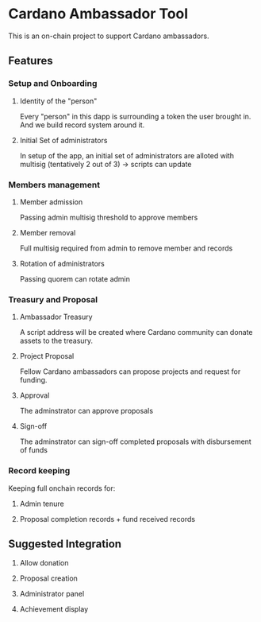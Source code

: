 # Cardano Ambassador Tool

This is an on-chain project to support Cardano ambassadors.

## Features

### Setup and Onboarding

1. Identity of the "person"

   Every "person" in this dapp is surrounding a token the user brought in. And we build record system around it.

2. Initial Set of administrators

   In setup of the app, an initial set of administrators are alloted with multisig (tentatively 2 out of 3) -> scripts can update

### Members management

1. Member admission

   Passing admin multisig threshold to approve members

2. Member removal

   Full multisig required from admin to remove member and records

3. Rotation of administrators

   Passing quorem can rotate admin

### Treasury and Proposal

1. Ambassador Treasury

   A script address will be created where Cardano community can donate assets to the treasury.

2. Project Proposal

   Fellow Cardano ambassadors can propose projects and request for funding.

3. Approval

   The adminstrator can approve proposals

4. Sign-off

   The adminstrator can sign-off completed proposals with disbursement of funds

### Record keeping

Keeping full onchain records for:

1. Admin tenure

2. Proposal completion records + fund received records

## Suggested Integration

1. Allow donation

2. Proposal creation

3. Administrator panel

4. Achievement display
